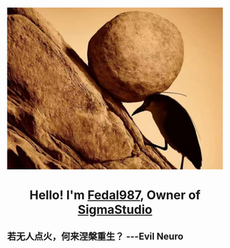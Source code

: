 ![Screenshot of a comment on a GitHub issue showing an image, added in the Markdown, of an Octocat smiling and raising a tentacle.](YeLu.jpg)
<h1 align="center">Hello! I'm <a href="https://notcatalin.top">Fedal987</a>, Owner of <a href="https://github.com/SigmaAIStudio">SigmaStudio</a></h1>

<h2>若无人点火，何来涅槃重生？  ---Evil Neuro</h2>


